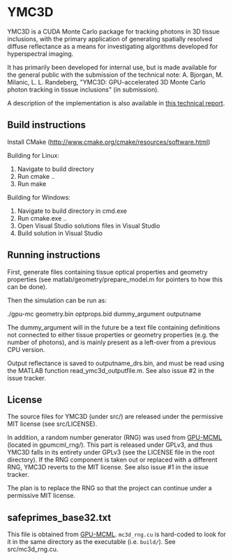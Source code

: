 YMC3D
=====

YMC3D is a CUDA Monte Carlo package for tracking photons in 3D tissue inclusions, with the primary application
of generating spatially resolved diffuse reflectance as a means for investigating algorithms developed for
hyperspectral imaging. 

It has primarily been developed for internal use, but is made available for the general public with the submission
of the technical note: A. Bjorgan, M. Milanic, L. L. Randeberg, "YMC3D: GPU-accelerated 3D Monte Carlo photon tracking in tissue inclusions" (in submission). 

A description of the implementation is also available in [this technical report](http://ntnu-bioopt.github.io/publications/technical_reports/Bjorgan2015_ymc3d_implementation.pdf). 

Build instructions
------------------

Install CMake (http://www.cmake.org/cmake/resources/software.html)  

Building for Linux:
1) Navigate to build directory
2) Run cmake ..
3) Run make

Building for Windows:
1) Navigate to build directory in cmd.exe
2) Run cmake.exe ..
3) Open Visual Studio solutions files in Visual Studio
4) Build solution in Visual Studio 

Running instructions
--------------------

First, generate files containing tissue optical properties and geometry properties (see matlab/geometry/prepare_model.m for pointers to how this can be done). 

Then the simulation can be run as: 

./gpu-mc geometry.bin optprops.bid dummy_argument outputname

The dummy_argument will in the future be a text file containing definitions not connected to either tissue properties or geometry properties (e.g. the number of photons), and is mainly present as a left-over from a previous CPU version. 

Output reflectance is saved to outputname_drs.bin, and must be read using the MATLAB function read_ymc3d_outputfile.m. See also issue #2 in the issue tracker. 

License
-------

The source files for YMC3D (under src/) are released under the permissive MIT license (see src/LICENSE).

In addition, a random number generator (RNG) was used from
[GPU-MCML](https://code.google.com/p/gpumcml/) (located in gpumcml_rng/).  This
part is released under GPLv3, and thus YMC3D falls in its entirety under GPLv3
(see the LICENSE file in the root directory). If the RNG component is taken out
or replaced with a different RNG, YMC3D reverts to the MIT license. See also
issue #1 in the issue tracker.

The plan is to replace the RNG so that the project can continue under a permissive MIT license.  

safeprimes_base32.txt
---------------------

This file is obtained from [GPU-MCML](https://code.google.com/p/gpumcml/). `mc3d_rng.cu` is hard-coded to look for it in the same directory as the executable (i.e. `build/`). See src/mc3d_rng.cu.  
